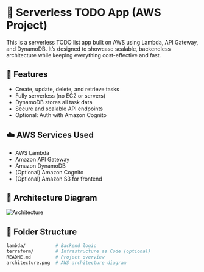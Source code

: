 # 📝 Serverless TODO App (AWS Project)

This is a serverless TODO list app built on AWS using Lambda, API Gateway, and DynamoDB. It’s designed to showcase scalable, backendless architecture while keeping everything cost-effective and fast.

## 🚀 Features
- Create, update, delete, and retrieve tasks
- Fully serverless (no EC2 or servers)
- DynamoDB stores all task data
- Secure and scalable API endpoints
- Optional: Auth with Amazon Cognito

## ☁️ AWS Services Used
- AWS Lambda
- Amazon API Gateway
- Amazon DynamoDB
- (Optional) Amazon Cognito
- (Optional) Amazon S3 for frontend

## 🔧 Architecture Diagram
![Architecture](./architecture.png)

## 🧱 Folder Structure

```bash
lambda/           # Backend logic
terraform/        # Infrastructure as Code (optional)
README.md         # Project overview
architecture.png  # AWS architecture diagram

